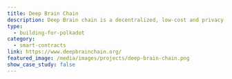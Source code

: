 ```yaml
---
title: Deep Brain Chain
description: Deep Brain chain is a decentralized, low-cost and privacy-protecting AI computing platform with a full range of related products and services.
type:
  - building-for-polkadot
category:
  - smart-contracts
link: https://www.deepbrainchain.org/
featured_image: /media/images/projects/deep-brain-chain.png
show_case_study: false
---
```

